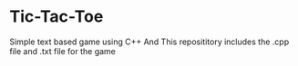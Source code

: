 # Tic-Tac-Toe
Simple text based game using C++ And 
This reposititory includes the .cpp file and .txt file for the game

